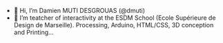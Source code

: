 - 👋 Hi, I’m Damien MUTI DESGROUAS (@dmuti)
- 👀 I’m teatcher of interactivity at the ESDM School (Ecole Supérieure de Design de Marseille). Processing, Arduino, HTML/CSS, 3D conception and Printing...
<!---
dmuti/dmuti is a ✨ special ✨ repository because its `README.md` (this file) appears on your GitHub profile.
You can click the Preview link to take a look at your changes.
--->
